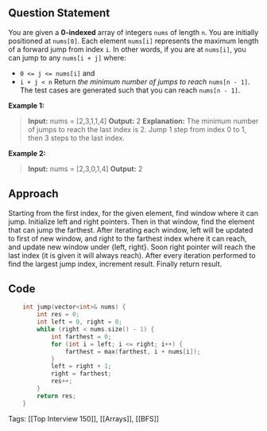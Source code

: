 ## Question Statement

You are given a **0-indexed** array of integers `nums` of length `n`. You are initially positioned at `nums[0]`.
Each element `nums[i]` represents the maximum length of a forward jump from index `i`. In other words, if you are at `nums[i]`, you can jump to any `nums[i + j]` where:
- `0 <= j <= nums[i]` and
- `i + j < n`
Return _the minimum number of jumps to reach_ `nums[n - 1]`. The test cases are generated such that you can reach `nums[n - 1]`.

**Example 1:**
>**Input:** nums = [2,3,1,1,4]
>**Output:** 2
>**Explanation:** The minimum number of jumps to reach the last index is 2. Jump 1 step from index 0 to 1, then 3 steps to the last index.

**Example 2:**
>**Input:** nums = [2,3,0,1,4]
>**Output:** 2

## Approach

Starting from the first index, for the given element, find window where it can jump. Initialize left and right pointers. Then in that window, find the element that can jump the farthest. After iterating each window, left will be updated to first of new window, and right to the farthest index where it can reach, and update new window under {left, right}. Soon right pointer will reach the last index (it is given it will always reach). After every iteration performed to find the largest jump index, increment result. Finally return result.

## Code
```cpp
	int jump(vector<int>& nums) {
        int res = 0;
        int left = 0, right = 0;
        while (right < nums.size() - 1) {
            int farthest = 0;
            for (int i = left; i <= right; i++) {
                farthest = max(farthest, i + nums[i]);
            }
            left = right + 1;
            right = farthest;
            res++;
        }
        return res;
    }
```

Tags: [[Top Interview 150]], [[Arrays]], [[BFS]]